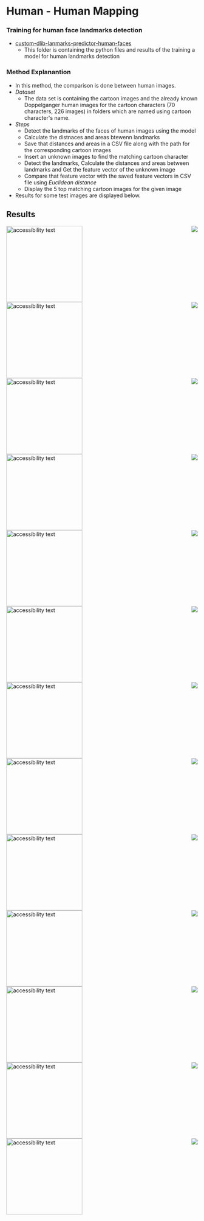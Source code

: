 # Human - Human Mapping #

### Training for human face landmarks detection ###

  * [custom-dlib-lanmarks-predictor-human-faces](https://github.com/PrasadM96/Doppelganger-Cartoon-CO425/tree/main/custom-dlib-lanmarks-predictor-human-faces)
    * This folder is containing the python files and results of the training a model for human landmarks detection
    
    
 ### Method Explanantion ###
  * In this method, the comparison is done between human images.
  * _Dataset_
    * The data set is containing the cartoon images and the already known Doppelganger human images for the cartoon characters (70 characters, 226 images) in folders which are 
    named using cartoon character's name.
  * _Steps_
    * Detect the landmarks of the faces of human images using the model
    * Calculate the distnaces and areas btewenn landmarks
    * Save that distances and areas in a CSV file along with the path for the corresponding cartoon images 
    * Insert an unknown images to find the matching cartoon character
    * Detect the landmarks, Calculate the distances and areas between landmarks and Get the feature vector of the unknown image
    * Compare that feature vector with the saved feature vectors in CSV file using _Euclidean distance_
    * Display the 5 top matching cartoon images for the given image
  * Results for some test  images are displayed below.
      
## Results ##

<div>
<img src="https://github.com/PrasadM96/Doppelganger-Cartoon-CO425/blob/main/custom-dlib-shape-predictor-human-human-mappring/Test%20images/alice.jpg" width=200 alt="accessibility text">
 <span> <img align="right" src="https://github.com/PrasadM96/Doppelganger-Cartoon-CO425/blob/main/custom-dlib-shape-predictor-human-human-mappring/Results/alice_match.png"> </span>
</div>
<div>
<img src="https://github.com/PrasadM96/Doppelganger-Cartoon-CO425/blob/main/custom-dlib-shape-predictor-human-human-mappring/Test%20images/elarstic.jpg"  width=200 alt="accessibility text">
 <span> <img align="right" src="https://github.com/PrasadM96/Doppelganger-Cartoon-CO425/blob/main/custom-dlib-shape-predictor-human-human-mappring/Results/elarstic_match.png"> </span>
</div>
<div>
<img src="https://github.com/PrasadM96/Doppelganger-Cartoon-CO425/blob/main/custom-dlib-shape-predictor-human-human-mappring/Test%20images/eric.jpg" width=200  alt="accessibility text">
  <span> <img  align="right" src="https://github.com/PrasadM96/Doppelganger-Cartoon-CO425/blob/main/custom-dlib-shape-predictor-human-human-mappring/Results/eric_match.png"> </span>
</div>
<div>
<img src="https://github.com/PrasadM96/Doppelganger-Cartoon-CO425/blob/main/custom-dlib-shape-predictor-human-human-mappring/Test%20images/flynn.jpg" width=200  alt="accessibility text">
  <span> <img align="right" src="https://github.com/PrasadM96/Doppelganger-Cartoon-CO425/blob/main/custom-dlib-shape-predictor-human-human-mappring/Results/flynn_match.png"> </span>
</div>
<div>
<img src="https://github.com/PrasadM96/Doppelganger-Cartoon-CO425/blob/main/custom-dlib-shape-predictor-human-human-mappring/Test%20images/hans.jpg" width=200  alt="accessibility text">
  <span> <img align="right" src="https://github.com/PrasadM96/Doppelganger-Cartoon-CO425/blob/main/custom-dlib-shape-predictor-human-human-mappring/Results/hans_match.png"> </span>
</div>
<div>
<img src="https://github.com/PrasadM96/Doppelganger-Cartoon-CO425/blob/main/custom-dlib-shape-predictor-human-human-mappring/Test%20images/hiccup.jpg" width=200  alt="accessibility text">
  <span> <img align="right" src="https://github.com/PrasadM96/Doppelganger-Cartoon-CO425/blob/main/custom-dlib-shape-predictor-human-human-mappring/Results/hiccup_match.png"> </span>
</div>
<div>
<img src="https://github.com/PrasadM96/Doppelganger-Cartoon-CO425/blob/main/custom-dlib-shape-predictor-human-human-mappring/Test%20images/hiro.jpg" width=200  alt="accessibility text">
  <span> <img align="right" src="https://github.com/PrasadM96/Doppelganger-Cartoon-CO425/blob/main/custom-dlib-shape-predictor-human-human-mappring/Results/hiro_match.png"> </span>
</div>
<div>
<img src="https://github.com/PrasadM96/Doppelganger-Cartoon-CO425/blob/main/custom-dlib-shape-predictor-human-human-mappring/Test%20images/images.jpg" width=200  alt="accessibility text">
  <span> <img align="right" src="https://github.com/PrasadM96/Doppelganger-Cartoon-CO425/blob/main/custom-dlib-shape-predictor-human-human-mappring/Results/images_match.png"> </span>
</div> 
<div>
<img src="https://github.com/PrasadM96/Doppelganger-Cartoon-CO425/blob/main/custom-dlib-shape-predictor-human-human-mappring/Test%20images/jackfrost_2.jpg" width=200  alt="accessibility text">
  <span> <img align="right" src="https://github.com/PrasadM96/Doppelganger-Cartoon-CO425/blob/main/custom-dlib-shape-predictor-human-human-mappring/Results/alice_match.png"> </span>
</div> 
<div>
<img src="https://github.com/PrasadM96/Doppelganger-Cartoon-CO425/blob/main/custom-dlib-shape-predictor-human-human-mappring/Test%20images/rapunzel.jpg" width=200  alt="accessibility text">
  <span> <img align="right" src="https://github.com/PrasadM96/Doppelganger-Cartoon-CO425/blob/main/custom-dlib-shape-predictor-human-human-mappring/Results/rapunzel_match.png"> </span>
</div> 
<div>
<img src="https://github.com/PrasadM96/Doppelganger-Cartoon-CO425/blob/main/custom-dlib-shape-predictor-human-human-mappring/Test%20images/sid.jpg" width=200  alt="accessibility text">
  <span> <img align="right" src="https://github.com/PrasadM96/Doppelganger-Cartoon-CO425/blob/main/custom-dlib-shape-predictor-human-human-mappring/Results/sid.png"> </span>
</div>
 <div>
<img src="https://github.com/PrasadM96/Doppelganger-Cartoon-CO425/blob/main/custom-dlib-shape-predictor-human-human-mappring/Test%20images/slivermist.jpg" width=200  alt="accessibility text">
   <span> <img align="right" src="https://github.com/PrasadM96/Doppelganger-Cartoon-CO425/blob/main/custom-dlib-shape-predictor-human-human-mappring/Results/silvermist.png"> </span>
</div> 
<div>
<img src="https://github.com/PrasadM96/Doppelganger-Cartoon-CO425/blob/main/custom-dlib-shape-predictor-human-human-mappring/Test%20images/snow.jpg" width=200  alt="accessibility text">
  <span> <img align="right" src="https://github.com/PrasadM96/Doppelganger-Cartoon-CO425/blob/main/custom-dlib-shape-predictor-human-human-mappring/Results/snow.png"> </span>
</div>

